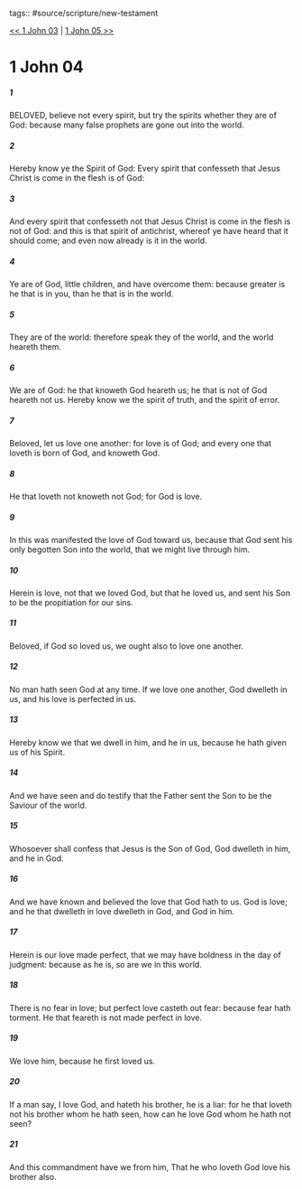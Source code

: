 tags:: #source/scripture/new-testament

[<< 1 John 03](/new-testament/23_1_John/1_John_03.md) | [1 John 05 >>](/new-testament/23_1_John/1_John_05.md)

# 1 John 04

##### 1

BELOVED, believe not every spirit, but try the spirits whether they are of God: because many false prophets are gone out into the world.

##### 2

Hereby know ye the Spirit of God: Every spirit that confesseth that Jesus Christ is come in the flesh is of God:

##### 3

And every spirit that confesseth not that Jesus Christ is come in the flesh is not of God: and this is that spirit of antichrist, whereof ye have heard that it should come; and even now already is it in the world.

##### 4

Ye are of God, little children, and have overcome them: because greater is he that is in you, than he that is in the world.

##### 5

They are of the world: therefore speak they of the world, and the world heareth them.

##### 6

We are of God: he that knoweth God heareth us; he that is not of God heareth not us. Hereby know we the spirit of truth, and the spirit of error.

##### 7

Beloved, let us love one another: for love is of God; and every one that loveth is born of God, and knoweth God.

##### 8

He that loveth not knoweth not God; for God is love.

##### 9

In this was manifested the love of God toward us, because that God sent his only begotten Son into the world, that we might live through him.

##### 10

Herein is love, not that we loved God, but that he loved us, and sent his Son to be the propitiation for our sins.

##### 11

Beloved, if God so loved us, we ought also to love one another.

##### 12

No man hath seen God at any time. If we love one another, God dwelleth in us, and his love is perfected in us.

##### 13

Hereby know we that we dwell in him, and he in us, because he hath given us of his Spirit.

##### 14

And we have seen and do testify that the Father sent the Son to be the Saviour of the world.

##### 15

Whosoever shall confess that Jesus is the Son of God, God dwelleth in him, and he in God.

##### 16

And we have known and believed the love that God hath to us. God is love; and he that dwelleth in love dwelleth in God, and God in him.

##### 17

Herein is our love made perfect, that we may have boldness in the day of judgment: because as he is, so are we in this world.

##### 18

There is no fear in love; but perfect love casteth out fear: because fear hath torment. He that feareth is not made perfect in love.

##### 19

We love him, because he first loved us.

##### 20

If a man say, I love God, and hateth his brother, he is a liar: for he that loveth not his brother whom he hath seen, how can he love God whom he hath not seen?

##### 21

And this commandment have we from him, That he who loveth God love his brother also.
